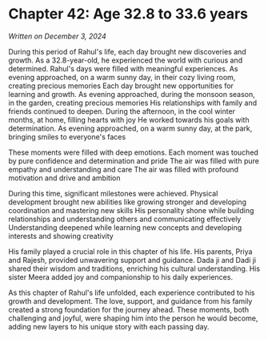 # Chapter 42: Age 32.8 to 33.6 years

_Written on December 3, 2024_

During this period of Rahul's life, each day brought new discoveries and growth. As a 32.8-year-old, he experienced the world with curious and determined. Rahul's days were filled with meaningful experiences. As evening approached, on a warm sunny day, in their cozy living room, creating precious memories Each day brought new opportunities for learning and growth. As evening approached, during the monsoon season, in the garden, creating precious memories His relationships with family and friends continued to deepen. During the afternoon, in the cool winter months, at home, filling hearts with joy He worked towards his goals with determination. As evening approached, on a warm sunny day, at the park, bringing smiles to everyone's faces 

These moments were filled with deep emotions. Each moment was touched by pure confidence and determination and pride The air was filled with pure empathy and understanding and care The air was filled with profound motivation and drive and ambition 

During this time, significant milestones were achieved. Physical development brought new abilities like growing stronger and developing coordination and mastering new skills His personality shone while building relationships and understanding others and communicating effectively Understanding deepened while learning new concepts and developing interests and showing creativity 

His family played a crucial role in this chapter of his life. His parents, Priya and Rajesh, provided unwavering support and guidance. Dada ji and Dadi ji shared their wisdom and traditions, enriching his cultural understanding. His sister Meera added joy and companionship to his daily experiences. 

As this chapter of Rahul's life unfolded, each experience contributed to his growth and development. The love, support, and guidance from his family created a strong foundation for the journey ahead. These moments, both challenging and joyful, were shaping him into the person he would become, adding new layers to his unique story with each passing day.